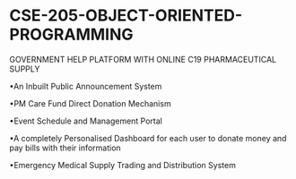 # CSE-205-OBJECT-ORIENTED-PROGRAMMING
GOVERNMENT HELP PLATFORM WITH ONLINE C19 PHARMACEUTICAL SUPPLY


•An Inbuilt Public Announcement System

•PM Care Fund Direct Donation Mechanism

•Event Schedule and Management Portal

•A completely Personalised Dashboard for each user to donate money and pay bills with their information

•Emergency Medical Supply Trading and Distribution System
